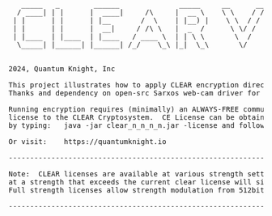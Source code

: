 <pre>
   _____   _        ______              _____     __      __  _____   _____    ______    ____  
  / ____| | |      |  ____|     /\     |  __ \    \ \    / / |_   _| |  __ \  |  ____|  / __ \ 
 | |      | |      | |__       /  \    | |__) |    \ \  / /    | |   | |  | | | |__    | |  | |
 | |      | |      |  __|     / /\ \   |  _  /      \ \/ /     | |   | |  | | |  __|   | |  | |
 | |____  | |____  | |____   / ____ \  | | \ \       \  /     _| |_  | |__| | | |____  | |__| |
  \_____| |______| |______| /_/    \_\ |_|  \_\       \/     |_____| |_____/  |______|  \____/ 


2024, Quantum Knight, Inc

This project illustrates how to apply CLEAR encryption directly to a local webcam.
Thanks and dependency on open-src Sarxos web-cam driver for Java.

Running encryption requires (minimally) an ALWAYS-FREE community edition (CE) 
license to the CLEAR Cryptosystem.  CE License can be obtained directly via CLI
by typing:   java -jar clear_n_n_n_n.jar -license and following instructions.

Or visit:    https://quantumknight.io

----------------------------------------------------------------------------------

Note:  CLEAR licenses are available at various strength settings.  Using the video 
at a strength that exceeds the current clear license will simply show a freeze-frame.
Full strength licenses allow strength modulation from 512bit - 10,240bit.

----------------------------------------------------------------------------------
</pre>
